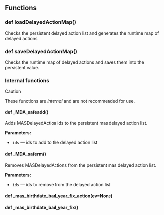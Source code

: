 ## Functions

### def loadDelayedActionMap()

Checks the persistent delayed action list and generates the runtime map of delayed actions

### def saveDelayedActionMap()

Checks the runtime map of delayed actions and saves them into the persistent value.

### Internal functions

> [!CAUTION]
> These functions are *internal* and are not recommended for use.

#### def _MDA_safeadd()

Adds MASDelayedAction ids to the persistent mas delayed action list.

**Parameters:**
- `ids` &mdash; ids to add to the delayed action list


#### def _MDA_saferm()

Removes MASDelayedActions from the persistent mas delayed action list.

**Parameters:**
- `ids` &mdash; ids to remove from the delayed action list


#### def _mas_birthdate_bad_year_fix_action(ev=None)

#### def _mas_birthdate_bad_year_fix()

